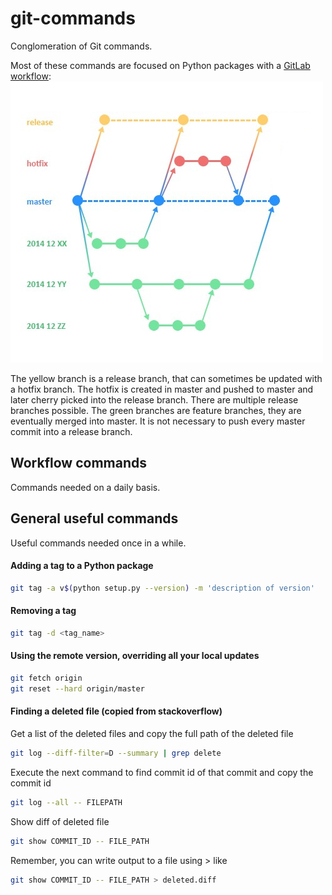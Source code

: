 # git-commands
Conglomeration of Git commands.

Most of these commands are focused on Python packages with a [GitLab workflow](https://docs.gitlab.com/ee/workflow/gitlab_flow.html):
![alt tag](https://github.com/robbert-harms/git-commands/blob/master/git_workflow.png)

The yellow branch is a release branch, that can sometimes be updated with a hotfix branch. The hotfix is created in master and pushed to master and later cherry picked into the release branch. There are multiple release branches possible. The green branches are feature branches, they are eventually merged into master. It is not necessary to push every master commit into a release branch.


## Workflow commands
Commands needed on a daily basis.


## General useful commands
Useful commands needed once in a while.

#### Adding a tag to a Python package
```sh
git tag -a v$(python setup.py --version) -m 'description of version'
```
#### Removing a tag
```sh
git tag -d <tag_name>
```

#### Using the remote version, overriding all your local updates
```sh
git fetch origin
git reset --hard origin/master
```


#### Finding a deleted file (copied from stackoverflow)
Get a list of the deleted files and copy the full path of the deleted file
```sh
git log --diff-filter=D --summary | grep delete
```
Execute the next command to find commit id of that commit and copy the commit id
```sh
git log --all -- FILEPATH
```
Show diff of deleted file
```sh
git show COMMIT_ID -- FILE_PATH
```
Remember, you can write output to a file using > like
```sh
git show COMMIT_ID -- FILE_PATH > deleted.diff
```

